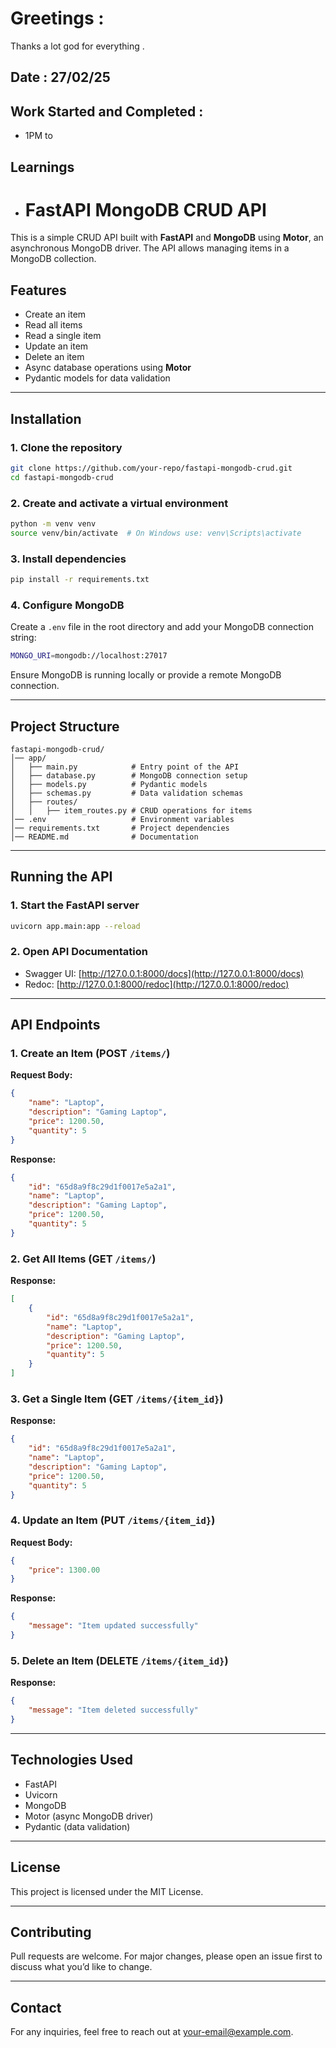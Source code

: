 # Greetings :
 Thanks a lot god for everything . 

## Date : 27/02/25 

## Work Started and Completed : 
-  1PM to 

## Learnings 
 - # FastAPI MongoDB CRUD API

This is a simple CRUD API built with **FastAPI** and **MongoDB** using **Motor**, an asynchronous MongoDB driver. The API allows managing items in a MongoDB collection.

## Features
- Create an item
- Read all items
- Read a single item
- Update an item
- Delete an item
- Async database operations using **Motor**
- Pydantic models for data validation

---

## Installation

### 1. Clone the repository
```sh
git clone https://github.com/your-repo/fastapi-mongodb-crud.git
cd fastapi-mongodb-crud
```

### 2. Create and activate a virtual environment
```sh
python -m venv venv
source venv/bin/activate  # On Windows use: venv\Scripts\activate
```

### 3. Install dependencies
```sh
pip install -r requirements.txt
```

### 4. Configure MongoDB

Create a `.env` file in the root directory and add your MongoDB connection string:
```sh
MONGO_URI=mongodb://localhost:27017
```
Ensure MongoDB is running locally or provide a remote MongoDB connection.

---

## Project Structure
```
fastapi-mongodb-crud/
│── app/
│   ├── main.py            # Entry point of the API
│   ├── database.py        # MongoDB connection setup
│   ├── models.py          # Pydantic models
│   ├── schemas.py         # Data validation schemas
│   ├── routes/
│   │   ├── item_routes.py # CRUD operations for items
│── .env                   # Environment variables
│── requirements.txt       # Project dependencies
│── README.md              # Documentation
```

---

## Running the API

### 1. Start the FastAPI server
```sh
uvicorn app.main:app --reload
```

### 2. Open API Documentation
- Swagger UI: [http://127.0.0.1:8000/docs](http://127.0.0.1:8000/docs)
- Redoc: [http://127.0.0.1:8000/redoc](http://127.0.0.1:8000/redoc)

---

## API Endpoints

### 1. Create an Item (POST `/items/`)
**Request Body:**
```json
{
    "name": "Laptop",
    "description": "Gaming Laptop",
    "price": 1200.50,
    "quantity": 5
}
```
**Response:**
```json
{
    "id": "65d8a9f8c29d1f0017e5a2a1",
    "name": "Laptop",
    "description": "Gaming Laptop",
    "price": 1200.50,
    "quantity": 5
}
```

### 2. Get All Items (GET `/items/`)
**Response:**
```json
[
    {
        "id": "65d8a9f8c29d1f0017e5a2a1",
        "name": "Laptop",
        "description": "Gaming Laptop",
        "price": 1200.50,
        "quantity": 5
    }
]
```

### 3. Get a Single Item (GET `/items/{item_id}`)
**Response:**
```json
{
    "id": "65d8a9f8c29d1f0017e5a2a1",
    "name": "Laptop",
    "description": "Gaming Laptop",
    "price": 1200.50,
    "quantity": 5
}
```

### 4. Update an Item (PUT `/items/{item_id}`)
**Request Body:**
```json
{
    "price": 1300.00
}
```
**Response:**
```json
{
    "message": "Item updated successfully"
}
```

### 5. Delete an Item (DELETE `/items/{item_id}`)
**Response:**
```json
{
    "message": "Item deleted successfully"
}
```

---

## Technologies Used
- FastAPI
- Uvicorn
- MongoDB
- Motor (async MongoDB driver)
- Pydantic (data validation)

---

## License
This project is licensed under the MIT License.

---

## Contributing
Pull requests are welcome. For major changes, please open an issue first to discuss what you’d like to change.

---

## Contact
For any inquiries, feel free to reach out at [your-email@example.com](mailto:your-email@example.com).

